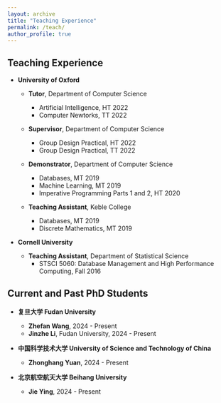 ```yaml
---
layout: archive
title: "Teaching Experience"
permalink: /teach/
author_profile: true
---
```


## Teaching Experience
* **University of Oxford**  
  + **Tutor**, Department of Computer Science   
    - Artificial Intelligence, HT 2022  
    - Computer Newtorks, TT 2022

  + **Supervisor**, Department of Computer Science   
    - Group Design Practical, HT 2022  
    - Group Design Practical, TT 2022  

  + **Demonstrator**, Department of Computer Science  
    - Databases, MT 2019  
    - Machine Learning, MT 2019 
    - Imperative Programming Parts 1 and 2, HT 2020 

  + **Teaching Assistant**, Keble College  
    - Databases, MT 2019  
    - Discrete Mathematics, MT 2019  
    
* **Cornell University**  
  + **Teaching Assistant**, Department of Statistical Science  
    - STSCI 5060: Database Management and High Performance Computing, Fall 2016  

## Current and Past PhD Students
  + **复旦大学 Fudan University**
    - **Zhefan Wang**, 2024 - Present   
    - **Jinzhe Li**, Fudan University, 2024 - Present  
  

  + **中国科学技术大学 University of Science and Technology of China**    
    - **Zhonghang Yuan**, 2024 - Present


  + **北京航空航天大学 Beihang University**  
    - **Jie Ying**, 2024 - Present    
